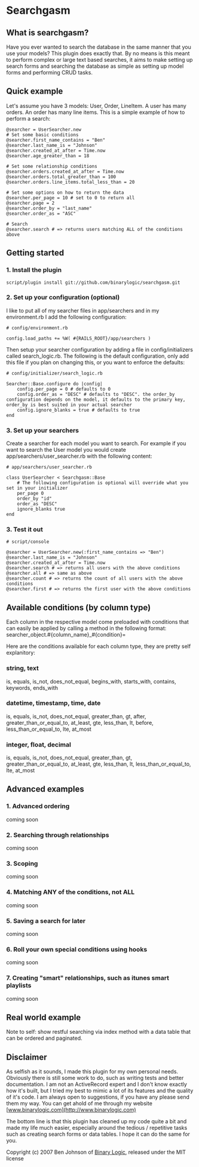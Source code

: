# Searchgasm

## What is searchgasm?
Have you ever wanted to search the database in the same manner that you use your models? This plugin does exactly that. By no means is this meant to perform complex or large text based searches, it aims to make setting up search forms and searching the database as simple as setting up model forms and performing CRUD tasks.

## Quick example

Let's assume you have 3 models: User, Order, LineItem. A user has many orders. An order has many line items. This is a simple example of how to perform a search:


    @searcher = UserSearcher.new
    # Set some basic conditions
    @searcher.first_name_contains = "Ben"
    @searcher.last_name_is = "Johnson"
    @searcher.created_at_after = Time.now
    @searcher.age_greater_than = 18
    
    # Set some relationship conditions
    @searcher.orders.created_at_after = Time.now
    @searcher.orders.total_greater_than = 100
    @searcher.orders.line_items.total_less_than = 20
    
    # Set some options on how to return the data
    @searcher.per_page = 10 # set to 0 to return all
    @searcher.page = 2
    @searcher.order_by = "last_name"
    @searcher.order_as = "ASC"
    
    # Search
    @searcher.search # => returns users matching ALL of the conditions above
  
## Getting started

### 1. Install the plugin

    script/plugin install git://github.com/binarylogic/searchgasm.git

### 2. Set up your configuration (optional)

I like to put all of my searcher files in app/searchers and in my environment.rb I add the following configuration:
  
    # config/environment.rb
    
    config.load_paths += %W( #{RAILS_ROOT}/app/searchers )

Then setup your searcher configuration by adding a file in config/initializers called search_logic.rb. The following is the default configuration, only add this file if you plan on changing this, or you want to enforce the defaults:

    # config/initializer/search_logic.rb
    
    Searcher::Base.configure do |config|
        config.per_page = 0 # defaults to 0
        config.order_as = "DESC" # defaults to "DESC". the order_by configuration depends on the model, it defaults to the primary key, order_by is best suited in your actual searcher
        config.ignore_blanks = true # defaults to true
    end
  
### 3. Set up your searchers
  
Create a searcher for each model you want to search. For example if you want to search the User model you would create app/searchers/user_searcher.rb with the following content:
  
    # app/searchers/user_searcher.rb
    
    class UserSearcher < Searchgasm::Base
        # The following configuration is optional will override what you set in your initializer
        per_page 0
        order_by "id"
        order_as "DESC"
        ignore_blanks true
    end

### 3. Test it out

    # script/console
    
    @searcher = UserSearcher.new(:first_name_contains => "Ben")
    @searcher.last_name_is = "Johnson"
    @searcher.created_at_after = Time.now
    @searcher.search # => returns all users with the above conditions
    @searcher.all # => same as above
    @searcher.count # => returns the count of all users with the above conditions
    @searcher.first # => returns the first user with the above conditions

## Available conditions (by column type)
Each column in the respective model come preloaded with conditions that can easily be applied by calling a method in the following format: searcher_object.#{column_name}_#{condition}=

Here are the conditions available for each column type, they are pretty self explanitory:

### string, text
is, equals, is\_not, does\_not\_equal, begins\_with, starts\_with, contains, keywords, ends_with 

### datetime, timestamp, time, date
is, equals, is\_not, does\_not\_equal, greater\_than, gt, after, greater\_than\_or\_equal\_to, at\_least, gte, less\_than, lt, before, less\_than\_or\_equal\_to, lte, at_most

### integer, float, decimal
is, equals, is\_not, does\_not\_equal, greater\_than, gt, greater\_than\_or\_equal\_to, at\_least, gte, less\_than, lt, less\_than\_or\_equal\_to, lte, at_most

## Advanced examples

### 1. Advanced ordering
coming soon

### 2. Searching through relationships
coming soon

### 3. Scoping
coming soon

### 4. Matching ANY of the conditions, not ALL
coming soon

### 5. Saving a search for later
coming soon

### 6. Roll your own special conditions using hooks
coming soon

### 7. Creating "smart" relationships, such as itunes smart playlists
coming soon

## Real world example

Note to self: show restful searching via index method with a data table that can be ordered and paginated.

## Disclaimer

As selfish as it sounds, I made this plugin for my own personal needs. Obviously there is still some work to do, such as writing tests and better documentation. I am not an ActiveRecord expert and I don't know exactly how it's built, but I tried my best to mimic a lot of its features and the quality of it's code. I am always open to suggestions, if you have any please send them my way. You can get ahold of me through my website [www.binarylogic.com](http://www.binarylogic.com)

The bottom line is that this plugin has cleaned up my code quite a bit and made my life much easier, especially around the tedious / repetitive tasks such as creating search forms or data tables. I hope it can do the same for you.

Copyright (c) 2007 Ben Johnson of [Binary Logic](http://www.binarylogic.com), released under the MIT license